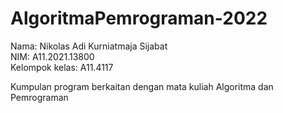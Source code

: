 # AlgoritmaPemrograman-2022

Nama: Nikolas Adi Kurniatmaja Sijabat <br>
NIM: A11.2021.13800 <br>
Kelompok kelas: A11.4117 <br>

Kumpulan program berkaitan dengan mata kuliah Algoritma dan Pemrograman
